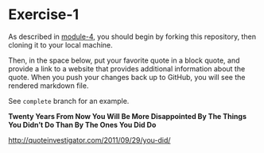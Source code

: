 # Exercise-1

As described in [module-4](https://github.com/INFO-201/m4-git-intro), you should begin by forking this repository, then cloning it to your local machine.

Then, in the space below, put your favorite quote in a block quote, and provide a link to a website that provides additional information about the quote. When you push your changes back up to GitHub, you will see the rendered markdown file.

See `complete` branch for an example.

**Twenty Years From Now You Will Be More Disappointed By The Things You Didn’t Do Than By The Ones You Did Do**

http://quoteinvestigator.com/2011/09/29/you-did/